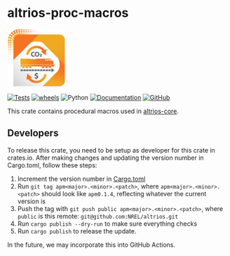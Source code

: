 # altrios-proc-macros

![Altrios Logo](https://raw.githubusercontent.com/NREL/altrios/main/.github/images/ALTRIOS-logo-web.jpg)

[![Tests](https://github.com/NREL/altrios/actions/workflows/tests.yaml/badge.svg)](https://github.com/NREL/altrios/actions/workflows/tests.yaml) [![wheels](https://github.com/NREL/altrios/actions/workflows/wheels.yaml/badge.svg)](https://github.com/NREL/altrios/actions/workflows/wheels.yaml?event=release) ![Python](https://img.shields.io/badge/python-3.9%20%7C%203.10-blue) [![Documentation](https://img.shields.io/badge/documentation-custom-blue.svg)](https://nrel.github.io/altrios/) [![GitHub](https://img.shields.io/badge/GitHub-altrios-blue.svg)](https://github.com/NREL/altrios)

This crate contains procedural macros used in [altrios-core](https://crates.io/crates/altrios-core).

## Developers
To release this crate, you need to be setup as developer for this crate in crates.io.  After making changes and updating the version number in Cargo.toml, follow these steps: 
1. Increment the version number in [Cargo.toml](./Cargo.toml)
1. Run `git tag apm<major>.<minor>.<patch>`, where `apm<major>.<minor>.<patch>` should look like
   `apm0.1.4`, reflecting whatever the current version is
1. Push the tag with `git push public apm<major>.<minor>.<patch>`, where `public` is this remote: `git@github.com:NREL/altrios.git`
1. Run `cargo publish --dry-run` to make sure everything checks
1. Run `cargo publish` to release the update.  

In the future, we may incorporate this into GitHub Actions.  